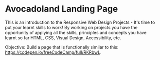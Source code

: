 # Avocadoland Landing Page
This is an introduction to the Responsive Web Design Projects - It's time to put your learnt skills to work! By working on projects you have the opportunity of applying all the skills, principles and concepts you have learnt so far HTML, CSS, Visual Design, Accessibility, etc.

Objective: Build a page that is functionally similar to this: https://codepen.io/freeCodeCamp/full/RKRbwL.
